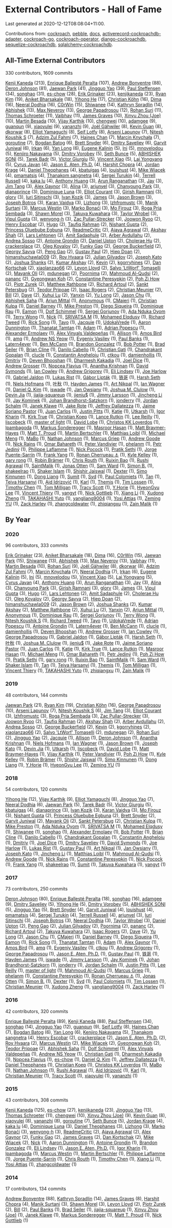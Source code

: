 # External Contributors - Hall of Fame

Last generated at 2020-12-12T08:08:04+11:00.

Contributions from: [cockroach](https://github.com/cockroachdb/cockroach), [pebble](https://github.com/cockroachdb/pebble), [docs](https://github.com/cockroachdb/docs), [activerecord-cockroachdb-adapter](https://github.com/cockroachdb/activerecord-cockroachdb-adapter), [cockroach-go](https://github.com/cockroachdb/cockroach-go), [cockroach-operator](https://github.com/cockroachdb/cockroach-operator), [django-cockroachdb](https://github.com/cockroachdb/django-cockroachdb), [sequelize-cockroachdb](https://github.com/cockroachdb/sequelize-cockroachdb), [sqlalchemy-cockroachdb](https://github.com/cockroachdb/sqlalchemy-cockroachdb).

## All-Time External Contributors

330 contributors, 1609 commits

[Kenji Kaneda](https://github.com/kkaneda) (213), [Enrique Ballesté Peralta](https://github.com/eballeste) (107), [Andrew Bonventre](https://github.com/andybons) (88), [Deron Johnson](https://github.com/deronjohnson) (81), [Jaewan Park](https://github.com/hueypark) (41), [Jingguo Yao](https://github.com/yaojingguo) (39), [Paul Steffensen](https://github.com/uptimeDBA) (34), [songhao](https://github.com/a6802739) (31), [es-chow](https://github.com/es-chow) (28), [Erik Grinaker](https://github.com/erikgrinaker) (23), [kenjikaneda](https://github.com/kenjikaneda) (23), [Ryan Kim](https://github.com/Ryanfsdf) (19), [Aniket Bharsakale](https://github.com/aniketrb-github) (18), [Yihong He](https://github.com/heyihong) (17), [Christian Köhn](https://github.com/ckoehn) (16), [Dima](https://github.com/dgabriel123) (16), [Neeral Dodhia](https://github.com/neeral) (16), [C0rWin](https://github.com/C0rWin) (15), [Shiwanee](https://github.com/Shiwanee) (14), [Kathryn Spradlin](https://github.com/embark) (14), [Abhishek](https://github.com/abhishek20123g) (13), [Max Neverov](https://github.com/mneverov) (13), [George Papadrosou](https://github.com/giorgosp) (12), [Rohan Suri](https://github.com/rohansuri) (11), [Thomas Schroeter](https://github.com/thschroeter) (11), [Vaibhav](https://github.com/vrongmeal) (11), [James Graves](https://github.com/jamesgraves) (10), [Xinyu Zhou (Joe)](https://github.com/joezxy) (10), [Martin Besada](https://github.com/mbesada) (10), [Vijay Karthik](https://github.com/mvijaykarthik) (10), [chengwei](https://github.com/thundercw) (10), [adamgee](https://github.com/adamgee) (9), [guanqun](https://github.com/guanqun) (9), [xiaoyulei](https://github.com/xiaoyulei) (9), [yananzhi](https://github.com/yananzhi) (9), [Joël Gähwiler](https://github.com/256dpi) (8), [Kevin Guan](https://github.com/Kevin-GuanJian) (8), [dkorwar](https://github.com/deeptikorwar) (8), [Elliot Yamaguchi](https://github.com/ey00) (8), [Seif Lotfy](https://github.com/seiflotfy) (8), [Arseni Lapunov](https://github.com/Gurio) (7), [Nitesh Koushik S](https://github.com/NiteshKoushik) (7), [Adzim Zul Fahmi](https://github.com/adzimzf) (7), [Haines Chan](https://github.com/hainesc) (7), [Marcin Knychała](https://github.com/mknycha) (7), [goroutine](https://github.com/ngaut) (7), [Bogdan Batog](https://github.com/bogdanbatog) (6), [Brett Snyder](https://github.com/bsnyder788) (6), [Dmitry Saveliev](https://github.com/dsaveliev) (6), [Garvit Juniwal](https://github.com/garvitjuniwal) (6), [Irkan](https://github.com/irkan-hadi) (6), [Yan Long](https://github.com/yznming) (6), [Eugene Kalinin](https://github.com/ekalinin) (5), [lni](https://github.com/lni) (5), [mnovelodou](https://github.com/mnovelodou) (5), [Kenjiro Nakayama](https://github.com/nak3) (5), [Dmitry Vorobev](https://github.com/pydima) (5), [Seth Bunce](https://github.com/sbunce) (5), [ABHISHEK SONI](https://github.com/soniabhishek) (5), [Tarek Badr](https://github.com/tarekbadrshalaan) (5), [Victor Giurgiu](https://github.com/vgiurgiu) (5), [Vincent Xiao](https://github.com/vxio) (5), [Lai Yongyang](https://github.com/yongyanglai) (5), [Cyrus Javan](https://github.com/CyrusJavan) (4), [Jason E. Aten, Ph.D.](https://github.com/glycerine) (4), [Harshit Chopra](https://github.com/hrsht) (4), [Jordan Krage](https://github.com/jmank88) (4), [Daniel Theophanes](https://github.com/kardianos) (4), [kbatuigas](https://github.com/kbatuigas) (4), [louishust](https://github.com/louishust) (4), [Mike Wiacek](https://github.com/mikewiacek) (4), [pmamatsis](https://github.com/pmamatsis) (4), [Thanakom sangnetra](https://github.com/prideloki) (4), [Sergei Turukin](https://github.com/rampage644) (4), [Terrell Russell](https://github.com/trel) (4), [kaka lu](https://github.com/veteranlu) (4), [Anthony Huang](https://github.com/Anthuang) (3), [Arun Ranganathan](https://github.com/Arun4rangan) (3), [Jay](https://github.com/JayStag) (3), [Jim Tang](https://github.com/Txiaozhe) (3), [Alex Gaynor](https://github.com/alex) (3), [Alina](https://github.com/alinadonisa) (3), [arjunyel](https://github.com/arjunyel) (3), [Chanyoung Park](https://github.com/chanyoung) (3), [dianaprince](https://github.com/dianaprince) (3), [Dominique Luna](https://github.com/domluna) (3), [Elliot Courant](https://github.com/elliotcourant) (3), [Girish Ramnani](https://github.com/girishramnani) (3), [glorv](https://github.com/glorv) (3), [Iuri Sitinschi](https://github.com/isitinschi) (3), [Ivan Kozik](https://github.com/ivan) (3), [James](https://github.com/james-sabel) (3), [Jason Brown](https://github.com/jasobrown) (3), [Joseph Botros](https://github.com/jrbotros) (3), [Karan Vaidya](https://github.com/kaavee315) (3), [Lizhong](https://github.com/lizhongz) (3), [lzhfromustc](https://github.com/lzhfromustc) (3), [Manik Surtani](https://github.com/maniksurtani) (3), [Marcus Westin](https://github.com/marcuswestin) (3), [Marko Bonaći](https://github.com/mbonaci) (3), [Mo Firouz](https://github.com/mofirouz) (3), [Roga Pria Sembada](https://github.com/rogaps) (3), [Shawn Morel](https://github.com/strangemonad) (3), [Takuya Kuwahara](https://github.com/taku-k) (3), [Taylor Wrobel](https://github.com/taywrobel) (3), [Vipul Gupta](https://github.com/vipulgupta2048) (3), [wenyong-h](https://github.com/wenyong-h) (3), [Zac Pullar-Strecker](https://github.com/zacps) (3), [Joowon Ryoo](https://github.com/HIPERCUBE) (2), [Henry Escobar](https://github.com/HenryEscobar) (2), [Hugo](https://github.com/HugoLiconV) (2), [Taufiq Rahman](https://github.com/Inconnu08) (2), [Nishant Gupta](https://github.com/Nishant9) (2), [ Princess Oluebube Egbuna](https://github.com/Princesso) (2), [ReadmeCritic](https://github.com/ReadmeCritic) (2), [Ajaya Agrawal](https://github.com/ajayaa) (2), [Akshay Shah](https://github.com/akshayjshah) (2), [Lars Lehtonen](https://github.com/alrs) (2), [Amit Sadaphule](https://github.com/amitsadaphule) (2), [Arber Avdullahu](https://github.com/arberiii) (2), [Andrea Sosso](https://github.com/asosso) (2), [Antoine Grondin](https://github.com/aybabtme) (2), [Daniel Upton](https://github.com/boxofrad) (2), [Cholerae Hu](https://github.com/choleraehyq) (2), [crackerplace](https://github.com/crackerplace) (2), [Oleg Kovalov](https://github.com/cristaloleg) (2), [Funky Gao](https://github.com/funkygao) (2), [George Buckerfield](https://github.com/georgebuckerfield) (2), [Georgy Savva](https://github.com/georgysavva) (2), [Peng Gao](https://github.com/ggaaooppeenngg) (2), [Gustav Paul](https://github.com/gpaul) (2), [Hiep Doan](https://github.com/hiepd) (2), [himanshuchawla009](https://github.com/himanshuchawla009) (2), [Roy Hvaara](https://github.com/hvaara) (2), [Julian Gilyadov](https://github.com/israelg99) (2), [Joseph Kato](https://github.com/jdkato) (2), [Joshua Shanks](https://github.com/jjshanks) (2), [Kumar Akshay](https://github.com/kakshay21) (2), [Kevin](https://github.com/kevinbarbour) (2), [kgorryhines](https://github.com/kgorryhines) (2), [Dan Kortschak](https://github.com/kortschak) (2), [xiaolanzao66](https://github.com/lanzao) (2), [Levon Lloyd](https://github.com/levonlloyd) (2), [Salvo 'LtWorf' Tomaselli](https://github.com/ltworf) (2), [Mayank Oli](https://github.com/mayank2k16) (2), [mdunegan](https://github.com/mdunegan) (2), [Poornima](https://github.com/mpoornima) (2), [Mahmoud Al-Qudsi](https://github.com/mqudsi) (2), [pananc](https://github.com/pananc) (2), [Gyeongwan Koh](https://github.com/phynalle) (2), [Constantine Peresypkin](https://github.com/pkit) (2), [Poh Zi How](https://github.com/pohzipohzi) (2), [Piotr Zurek](https://github.com/pzurek) (2), [Matthew Rathbone](https://github.com/rathboma) (2), [Richard Artoul](https://github.com/richardartoul) (2), [Sankt Petersbug](https://github.com/sankt-petersbug) (2), [Teodor Pripoae](https://github.com/teodor-pripoae) (2), [Isaac Rogers](https://github.com/therealplato) (2), [Christian Meunier](https://github.com/tlvenn) (2), [Bill](https://github.com/wathiede) (2), [Dave](https://github.com/xphoniex) (2), [Xuhui Lu](https://github.com/xuhui-lu) (2), [Yanxin](https://github.com/ymxdgyx) (2), [Yu Long](https://github.com/yuhit) (2), [Jason Chu](https://github.com/1lann) (1), [Abhishek Saha](https://github.com/AbhishekSaha) (1), [Arjun Mittal](https://github.com/ArjunM98) (1), [Anonymous](https://github.com/BurtonQin) (1), [CMajeri](https://github.com/CMajeri) (1), [Christian Kulpa](https://github.com/Cikey) (1), [Daniel Barney](https://github.com/DBarney) (1), [Mike Preston](https://github.com/Darkflib) (1), [Diego Siqueira](https://github.com/DiSiqueira) (1), [Dominique Rau](https://github.com/DomiR) (1), [Eamon](https://github.com/EamonZhang) (1), [Dolf Schimmel](https://github.com/Freeaqingme) (1), [Sergei Gorjunov](https://github.com/Gorjunov) (1), [Ada Nduka Oyom](https://github.com/Kolokodess) (1), [Terry Wong](https://github.com/KungFuLucky7) (1), [Nick](https://github.com/Linicks) (1), [SRIVATSA M](https://github.com/M-srivatsa) (1), [Mohamed Elqdusy](https://github.com/MohamedElqdusy) (1), [Richard Tweed](https://github.com/RichardoC) (1), [Rick Song](https://github.com/RickCSong) (1), [Tayo](https://github.com/Tayo-00) (1), [Jacquie](https://github.com/Tubetti) (1), [UdokaVrede](https://github.com/UdokaVrede) (1), [Aaron Dunnington](https://github.com/aarondunnington) (1), [Thanatat Tamtan](https://github.com/acoshift) (1), [Adam](https://github.com/adamyaoqinglin) (1), [Adrian Popescu](https://github.com/adpopescu) (1), [Alexander Ermolaev](https://github.com/aermolaev) (1), [Àlex Vinyals Valdepeñas](https://github.com/alevinval) (1), [Allison](https://github.com/allisongisinger) (1), [Amos Bird](https://github.com/amosbird) (1), [amq](https://github.com/amq) (1), [Andrew NS Yeow](https://github.com/ansyeow) (1), [Evgeniy Vasilev](https://github.com/aquilax) (1), [Paul Banks](https://github.com/banks) (1), [Latern4ever](https://github.com/benlatern) (1), [Ben McCann](https://github.com/benmccann) (1), [Brandon Gonzalez](https://github.com/bg451) (1), [Bob Potter](https://github.com/bpot) (1), [Brad Seiler](https://github.com/bradseiler) (1), [Brian Cline](https://github.com/briancline) (1), [Danilo Cabello](https://github.com/cabello) (1), [Christian Gati](https://github.com/cgati) (1), [Chandrakant Gopalan](https://github.com/cgopalan) (1), [clucle](https://github.com/clucle) (1), [Constantin Angheloiu](https://github.com/cmnstmntmn) (1), [ctkou](https://github.com/ctkou) (1), [damienhollis](https://github.com/damienhollis) (1), [Dmitriy](https://github.com/dchenk) (1), [Deven Bhooshan](https://github.com/devenbhooshan) (1), [Dharmesh Kakadia](https://github.com/dharmeshkakadia) (1), [Joel Dice](https://github.com/dicej) (1), [Andrew Grosser](https://github.com/dioptre) (1), [Nopcea Flavius](https://github.com/domnulnopcea) (1), [Anantha Krishnan](https://github.com/droidnoob) (1), [David Symonds](https://github.com/dsymonds) (1), [Ian Cowley](https://github.com/dufcrule) (1), [Andrew Grigorev](https://github.com/ei-grad) (1), [Eli Lindsey](https://github.com/elindsey) (1), [Joe Harlow](https://github.com/f5io) (1), [Gabriel Jaldon](https://github.com/gjaldon) (1), [Lukas Rist](https://github.com/glaslos) (1), [Gábor Lipták](https://github.com/gliptak) (1), [铁哥](https://github.com/guotie) (1), [Harsh Seth](https://github.com/haseth) (1), [Niels Hofmans](https://github.com/hazcod) (1), [叶秋](https://github.com/heidawei) (1), [Hayden James](https://github.com/hjames9) (1), [Art Nikpal](https://github.com/hyphop) (1), [Ian Wagner](https://github.com/ianthetechie) (1), [Daniel Q. Kim](https://github.com/il9ue) (1), [iswade](https://github.com/iswade) (1), [Jan Owsiany](https://github.com/janowsiany) (1), [Joshua M. Clulow](https://github.com/jclulow) (1), [Devin Jia](https://github.com/jiadexin) (1), [jiajia-squareup](https://github.com/jiajia-squareup) (1), [jieniu$](https://github.com/jienius) (1), [Jimmy Larsson](https://github.com/jimlar) (1), [Jincheng Li](https://github.com/jinchengJL) (1), [Jay Kominek](https://github.com/jkominek) (1), [Johan Brandhorst-Satzkorn](https://github.com/johanbrandhorst) (1), [jonderry](https://github.com/jonderry) (1), [Jordan Schalm](https://github.com/jordanschalm) (1), [Janek Klawe](https://github.com/jqmp) (1), [Jake Rote](https://github.com/jrote1) (1), [Jeffrey Dallatezza](https://github.com/jsdt) (1), [Jaime Soriano Pastor](https://github.com/jsoriano) (1), [Juan Carlos](https://github.com/juanjcsr) (1), [Justin Pitts](https://github.com/justinpitts) (1), [Katie](https://github.com/katieraby) (1), [Utkarsh](https://github.com/khalibartan) (1), [Igor Kharin](https://github.com/kharin) (1), [Kirk True](https://github.com/kirktrue) (1), [Christian Koep](https://github.com/koep) (1), [Lance Rutkin](https://github.com/lancerutkin) (1), [Lee Reilly](https://github.com/leereilly) (1), [liscobeck](https://github.com/liscobeck) (1), [master of light](https://github.com/llvim) (1), [David Lobe](https://github.com/lopezator) (1), [Christos KK Loverdos](https://github.com/loverdos) (1), [lpambagoda](https://github.com/lpambagoda) (1), [Markus Sonderegger](https://github.com/mars9) (1), [Masroor Hasan](https://github.com/masroorhasan) (1), [Matt Braymer-Hayes](https://github.com/mattayes) (1), [Matt T. Proud](https://github.com/matttproud) (1), [Martin Bertschler](https://github.com/mbertschler) (1), [Matthias Loibl](https://github.com/metalmatze) (1), [Michael Meng](https://github.com/michaelmeng998) (1), [MaBo](https://github.com/mtMabo) (1), [Nathan Johnson](https://github.com/nathanejohnson) (1), [Marcus Griep](https://github.com/neoeinstein) (1), [Andrew Goode](https://github.com/nexdrew) (1), [Nick Rains](https://github.com/notreal) (1), [Omar Bahareth](https://github.com/obahareth) (1), [Peter Vandivier](https://github.com/petervandivier) (1), [phelanm](https://github.com/phelanm) (1), [Petr Jediný](https://github.com/pjediny) (1), [Philippe Laflamme](https://github.com/plaflamme) (1), [Nick Pocock](https://github.com/pocockn) (1), [Pratik Sethi](https://github.com/pratikSethi) (1), [Jorge Puente-Sarrín](https://github.com/puentesarrin) (1), [Frank Yang](https://github.com/puilp0502) (1), [Ronan Cherrueau ⚓](https://github.com/rcherrueau) (1), [Kyle Kelley](https://github.com/rgbkrk) (1), [gary rong](https://github.com/rjl493456442) (1), [Robin Brämer](https://github.com/robinbraemer) (1), [Chris Routh](https://github.com/routhcr) (1), [Ruixin Bao](https://github.com/ruixin-bao) (1), [Rushi Agrawal](https://github.com/rushiagr) (1), [SaintMalik](https://github.com/saintmalik) (1), [Jonas Otten](https://github.com/sauercrowd) (1), [Sam Ward](https://github.com/sbward) (1), [Simon B.](https://github.com/sesam) (1), [shakeelrao](https://github.com/shakeelrao) (1), [Shaker Islam](https://github.com/shaqq) (1), [Shishir Jaiswal](https://github.com/shishirlearnz) (1), [Dexter](https://github.com/skynode) (1), [Simo Kinnunen](https://github.com/sorccu) (1), [Dong Liang](https://github.com/stevenliang16) (1), [Sumit](https://github.com/sum12) (1), [Syd](https://github.com/sydnever) (1), [Paul Colomiets](https://github.com/tailhook) (1), [Tan](https://github.com/tancredosouza) (1), [Teiva Harsanyi](https://github.com/teivah) (1), [Aid Idrizović](https://github.com/the872) (1), [Karl](https://github.com/theangryangel) (1), [Themis](https://github.com/themistoklik) (1), [Tim Lossen](https://github.com/tlossen) (1), [Timothy Chen](https://github.com/tnachen) (1), [Tom Milligan](https://github.com/tommilligan) (1), [Tracy Scott](https://github.com/tracyscott) (1), [Y.Horie](https://github.com/u5surf) (1), [HyeonGyu Lee](https://github.com/vazrupe) (1), [Vincent Thiery](https://github.com/vthiery) (1), [yangyt](https://github.com/williamyangyt) (1), [Nick Gottlieb](https://github.com/worldsoup) (1), [Xiang Li](https://github.com/xiang90) (1), [Xudong Zheng](https://github.com/xudongzheng) (1), [TAKAHASHI Yuto](https://github.com/y-taka-23) (1), [yangliang9004](https://github.com/yangliang9004) (1), [Yosi Attias](https://github.com/yosiat) (1), [Zeming YU](https://github.com/yuzeming) (1), [Zack Harley](https://github.com/zackharley) (1), [zhangcoldwater](https://github.com/zhangcoldwater) (1), [zhiqiangxu](https://github.com/zhiqiangxu) (1), [Zain Malik](https://github.com/zmalik) (1)

## By Year
### 2020

96 contributors, 333 commits

[Erik Grinaker](https://github.com/erikgrinaker) (23), [Aniket Bharsakale](https://github.com/aniketrb-github) (18), [Dima](https://github.com/dgabriel123) (16), [C0rWin](https://github.com/C0rWin) (15), [Jaewan Park](https://github.com/hueypark) (15), [Shiwanee](https://github.com/Shiwanee) (13), [Abhishek](https://github.com/abhishek20123g) (13), [Max Neverov](https://github.com/mneverov) (13), [Vaibhav](https://github.com/vrongmeal) (11), [Martin Besada](https://github.com/mbesada) (10), [Rohan Suri](https://github.com/rohansuri) (9), [Joël Gähwiler](https://github.com/256dpi) (8), [dkorwar](https://github.com/deeptikorwar) (8), [Adzim Zul Fahmi](https://github.com/adzimzf) (7), [Marcin Knychała](https://github.com/mknycha) (7), [Neeral Dodhia](https://github.com/neeral) (7), [Irkan](https://github.com/irkan-hadi) (6), [Eugene Kalinin](https://github.com/ekalinin) (5), [lni](https://github.com/lni) (5), [mnovelodou](https://github.com/mnovelodou) (5), [Vincent Xiao](https://github.com/vxio) (5), [Lai Yongyang](https://github.com/yongyanglai) (5), [Cyrus Javan](https://github.com/CyrusJavan) (4), [Anthony Huang](https://github.com/Anthuang) (3), [Arun Ranganathan](https://github.com/Arun4rangan) (3), [Jay](https://github.com/JayStag) (3), [Alina](https://github.com/alinadonisa) (3), [Chanyoung Park](https://github.com/chanyoung) (3), [Girish Ramnani](https://github.com/girishramnani) (3), [glorv](https://github.com/glorv) (3), [James](https://github.com/james-sabel) (3), [Vipul Gupta](https://github.com/vipulgupta2048) (3), [Hugo](https://github.com/HugoLiconV) (2), [Lars Lehtonen](https://github.com/alrs) (2), [Amit Sadaphule](https://github.com/amitsadaphule) (2), [Cholerae Hu](https://github.com/choleraehyq) (2), [Oleg Kovalov](https://github.com/cristaloleg) (2), [Georgy Savva](https://github.com/georgysavva) (2), [Hiep Doan](https://github.com/hiepd) (2), [himanshuchawla009](https://github.com/himanshuchawla009) (2), [Jason Brown](https://github.com/jasobrown) (2), [Joshua Shanks](https://github.com/jjshanks) (2), [Kumar Akshay](https://github.com/kakshay21) (2), [Matthew Rathbone](https://github.com/rathboma) (2), [Xuhui Lu](https://github.com/xuhui-lu) (2), [Yanxin](https://github.com/ymxdgyx) (2), [Arjun Mittal](https://github.com/ArjunM98) (1), [Anonymous](https://github.com/BurtonQin) (1), [Dominique Rau](https://github.com/DomiR) (1), [Sergei Gorjunov](https://github.com/Gorjunov) (1), [Terry Wong](https://github.com/KungFuLucky7) (1), [Nitesh Koushik S](https://github.com/NiteshKoushik) (1), [Richard Tweed](https://github.com/RichardoC) (1), [Tayo](https://github.com/Tayo-00) (1), [UdokaVrede](https://github.com/UdokaVrede) (1), [Adrian Popescu](https://github.com/adpopescu) (1), [Antoine Grondin](https://github.com/aybabtme) (1), [Latern4ever](https://github.com/benlatern) (1), [Ben McCann](https://github.com/benmccann) (1), [clucle](https://github.com/clucle) (1), [damienhollis](https://github.com/damienhollis) (1), [Deven Bhooshan](https://github.com/devenbhooshan) (1), [Andrew Grosser](https://github.com/dioptre) (1), [Ian Cowley](https://github.com/dufcrule) (1), [George Papadrosou](https://github.com/giorgosp) (1), [Gabriel Jaldon](https://github.com/gjaldon) (1), [Gábor Lipták](https://github.com/gliptak) (1), [Harsh Seth](https://github.com/haseth) (1), [叶秋](https://github.com/heidawei) (1), [Joshua M. Clulow](https://github.com/jclulow) (1), [jieniu$](https://github.com/jienius) (1), [Jake Rote](https://github.com/jrote1) (1), [Jaime Soriano Pastor](https://github.com/jsoriano) (1), [Juan Carlos](https://github.com/juanjcsr) (1), [Katie](https://github.com/katieraby) (1), [Kirk True](https://github.com/kirktrue) (1), [Lance Rutkin](https://github.com/lancerutkin) (1), [Masroor Hasan](https://github.com/masroorhasan) (1), [Michael Meng](https://github.com/michaelmeng998) (1), [Omar Bahareth](https://github.com/obahareth) (1), [Petr Jediný](https://github.com/pjediny) (1), [Poh Zi How](https://github.com/pohzipohzi) (1), [Pratik Sethi](https://github.com/pratikSethi) (1), [gary rong](https://github.com/rjl493456442) (1), [Ruixin Bao](https://github.com/ruixin-bao) (1), [SaintMalik](https://github.com/saintmalik) (1), [Sam Ward](https://github.com/sbward) (1), [Shaker Islam](https://github.com/shaqq) (1), [Tan](https://github.com/tancredosouza) (1), [Teiva Harsanyi](https://github.com/teivah) (1), [Themis](https://github.com/themistoklik) (1), [Tom Milligan](https://github.com/tommilligan) (1), [Vincent Thiery](https://github.com/vthiery) (1), [TAKAHASHI Yuto](https://github.com/y-taka-23) (1), [zhiqiangxu](https://github.com/zhiqiangxu) (1), [Zain Malik](https://github.com/zmalik) (1)

### 2019

48 contributors, 144 commits

[Jaewan Park](https://github.com/hueypark) (21), [Ryan Kim](https://github.com/Ryanfsdf) (19), [Christian Köhn](https://github.com/ckoehn) (16), [George Papadrosou](https://github.com/giorgosp) (10), [Arseni Lapunov](https://github.com/Gurio) (7), [Nitesh Koushik S](https://github.com/NiteshKoushik) (6), [Jim Tang](https://github.com/Txiaozhe) (3), [Elliot Courant](https://github.com/elliotcourant) (3), [lzhfromustc](https://github.com/lzhfromustc) (3), [Roga Pria Sembada](https://github.com/rogaps) (3), [Zac Pullar-Strecker](https://github.com/zacps) (3), [Joowon Ryoo](https://github.com/HIPERCUBE) (2), [Taufiq Rahman](https://github.com/Inconnu08) (2), [Akshay Shah](https://github.com/akshayjshah) (2), [Arber Avdullahu](https://github.com/arberiii) (2), [Andrea Sosso](https://github.com/asosso) (2), [George Buckerfield](https://github.com/georgebuckerfield) (2), [Kevin](https://github.com/kevinbarbour) (2), [kgorryhines](https://github.com/kgorryhines) (2), [xiaolanzao66](https://github.com/lanzao) (2), [Salvo 'LtWorf' Tomaselli](https://github.com/ltworf) (2), [mdunegan](https://github.com/mdunegan) (2), [Rohan Suri](https://github.com/rohansuri) (2), [Jingguo Yao](https://github.com/yaojingguo) (2), [Jacquie](https://github.com/Tubetti) (1), [Allison](https://github.com/allisongisinger) (1), [Deron Johnson](https://github.com/deronjohnson) (1), [Anantha Krishnan](https://github.com/droidnoob) (1), [Niels Hofmans](https://github.com/hazcod) (1), [Ian Wagner](https://github.com/ianthetechie) (1), [Jason Brown](https://github.com/jasobrown) (1), [Joseph Kato](https://github.com/jdkato) (1), [Devin Jia](https://github.com/jiadexin) (1), [Utkarsh](https://github.com/khalibartan) (1), [liscobeck](https://github.com/liscobeck) (1), [David Lobe](https://github.com/lopezator) (1), [Matt Braymer-Hayes](https://github.com/mattayes) (1), [Vijay Karthik](https://github.com/mvijaykarthik) (1), [Peter Vandivier](https://github.com/petervandivier) (1), [Poh Zi How](https://github.com/pohzipohzi) (1), [Kyle Kelley](https://github.com/rgbkrk) (1), [Robin Brämer](https://github.com/robinbraemer) (1), [Shishir Jaiswal](https://github.com/shishirlearnz) (1), [Simo Kinnunen](https://github.com/sorccu) (1), [Dong Liang](https://github.com/stevenliang16) (1), [Y.Horie](https://github.com/u5surf) (1), [HyeonGyu Lee](https://github.com/vazrupe) (1), [Zeming YU](https://github.com/yuzeming) (1)

### 2018

54 contributors, 120 commits

[Yihong He](https://github.com/heyihong) (12), [Vijay Karthik](https://github.com/mvijaykarthik) (9), [Elliot Yamaguchi](https://github.com/ey00) (8), [Jingguo Yao](https://github.com/yaojingguo) (7), [Neeral Dodhia](https://github.com/neeral) (6), [Jaewan Park](https://github.com/hueypark) (5), [Tarek Badr](https://github.com/tarekbadrshalaan) (5), [Victor Giurgiu](https://github.com/vgiurgiu) (5), [kbatuigas](https://github.com/kbatuigas) (4), [dianaprince](https://github.com/dianaprince) (3), [Ivan Kozik](https://github.com/ivan) (3), [Karan Vaidya](https://github.com/kaavee315) (3), [Mo Firouz](https://github.com/mofirouz) (3), [Nishant Gupta](https://github.com/Nishant9) (2), [ Princess Oluebube Egbuna](https://github.com/Princesso) (2), [Brett Snyder](https://github.com/bsnyder788) (2), [Garvit Juniwal](https://github.com/garvitjuniwal) (2), [Mayank Oli](https://github.com/mayank2k16) (2), [Sankt Petersbug](https://github.com/sankt-petersbug) (2), [Christian Kulpa](https://github.com/Cikey) (1), [Mike Preston](https://github.com/Darkflib) (1), [Ada Nduka Oyom](https://github.com/Kolokodess) (1), [SRIVATSA M](https://github.com/M-srivatsa) (1), [Mohamed Elqdusy](https://github.com/MohamedElqdusy) (1), [Shiwanee](https://github.com/Shiwanee) (1), [songhao](https://github.com/a6802739) (1), [Alexander Ermolaev](https://github.com/aermolaev) (1), [Bob Potter](https://github.com/bpot) (1), [Brian Cline](https://github.com/briancline) (1), [Danilo Cabello](https://github.com/cabello) (1), [Chandrakant Gopalan](https://github.com/cgopalan) (1), [Constantin Angheloiu](https://github.com/cmnstmntmn) (1), [Dmitriy](https://github.com/dchenk) (1), [Joel Dice](https://github.com/dicej) (1), [Dmitry Saveliev](https://github.com/dsaveliev) (1), [David Symonds](https://github.com/dsymonds) (1), [Joe Harlow](https://github.com/f5io) (1), [Lukas Rist](https://github.com/glaslos) (1), [Gustav Paul](https://github.com/gpaul) (1), [Art Nikpal](https://github.com/hyphop) (1), [Jan Owsiany](https://github.com/janowsiany) (1), [Joseph Kato](https://github.com/jdkato) (1), [Jincheng Li](https://github.com/jinchengJL) (1), [Matthias Loibl](https://github.com/metalmatze) (1), [Mahmoud Al-Qudsi](https://github.com/mqudsi) (1), [Andrew Goode](https://github.com/nexdrew) (1), [Nick Rains](https://github.com/notreal) (1), [Constantine Peresypkin](https://github.com/pkit) (1), [Nick Pocock](https://github.com/pocockn) (1), [Frank Yang](https://github.com/puilp0502) (1), [shakeelrao](https://github.com/shakeelrao) (1), [Sumit](https://github.com/sum12) (1), [Takuya Kuwahara](https://github.com/taku-k) (1), [yangyt](https://github.com/williamyangyt) (1)

### 2017

73 contributors, 250 commits

[Deron Johnson](https://github.com/deronjohnson) (80), [Enrique Ballesté Peralta](https://github.com/eballeste) (18), [songhao](https://github.com/a6802739) (16), [adamgee](https://github.com/adamgee) (9), [Dmitry Saveliev](https://github.com/dsaveliev) (5), [Yihong He](https://github.com/heyihong) (5), [Dmitry Vorobev](https://github.com/pydima) (5), [ABHISHEK SONI](https://github.com/soniabhishek) (5), [Jingguo Yao](https://github.com/yaojingguo) (5), [Brett Snyder](https://github.com/bsnyder788) (4), [Garvit Juniwal](https://github.com/garvitjuniwal) (4), [louishust](https://github.com/louishust) (4), [pmamatsis](https://github.com/pmamatsis) (4), [Sergei Turukin](https://github.com/rampage644) (4), [Terrell Russell](https://github.com/trel) (4), [arjunyel](https://github.com/arjunyel) (3), [Iuri Sitinschi](https://github.com/isitinschi) (3), [Joseph Botros](https://github.com/jrbotros) (3), [Neeral Dodhia](https://github.com/neeral) (3), [Taylor Wrobel](https://github.com/taywrobel) (3), [Daniel Upton](https://github.com/boxofrad) (2), [Peng Gao](https://github.com/ggaaooppeenngg) (2), [Julian Gilyadov](https://github.com/israelg99) (2), [Poornima](https://github.com/mpoornima) (2), [pananc](https://github.com/pananc) (2), [Richard Artoul](https://github.com/richardartoul) (2), [Takuya Kuwahara](https://github.com/taku-k) (2), [Isaac Rogers](https://github.com/therealplato) (2), [Dave](https://github.com/xphoniex) (2), [Yu Long](https://github.com/yuhit) (2), [Jason Chu](https://github.com/1lann) (1), [CMajeri](https://github.com/CMajeri) (1), [Daniel Barney](https://github.com/DBarney) (1), [Diego Siqueira](https://github.com/DiSiqueira) (1), [Eamon](https://github.com/EamonZhang) (1), [Rick Song](https://github.com/RickCSong) (1), [Thanatat Tamtan](https://github.com/acoshift) (1), [Adam](https://github.com/adamyaoqinglin) (1), [Alex Gaynor](https://github.com/alex) (1), [Amos Bird](https://github.com/amosbird) (1), [amq](https://github.com/amq) (1), [Evgeniy Vasilev](https://github.com/aquilax) (1), [ctkou](https://github.com/ctkou) (1), [Andrew Grigorev](https://github.com/ei-grad) (1), [George Papadrosou](https://github.com/giorgosp) (1), [Jason E. Aten, Ph.D.](https://github.com/glycerine) (1), [Gustav Paul](https://github.com/gpaul) (1), [铁哥](https://github.com/guotie) (1), [Hayden James](https://github.com/hjames9) (1), [iswade](https://github.com/iswade) (1), [Jimmy Larsson](https://github.com/jimlar) (1), [Jay Kominek](https://github.com/jkominek) (1), [Johan Brandhorst-Satzkorn](https://github.com/johanbrandhorst) (1), [jonderry](https://github.com/jonderry) (1), [Jordan Schalm](https://github.com/jordanschalm) (1), [Justin Pitts](https://github.com/justinpitts) (1), [Lee Reilly](https://github.com/leereilly) (1), [master of light](https://github.com/llvim) (1), [Mahmoud Al-Qudsi](https://github.com/mqudsi) (1), [Marcus Griep](https://github.com/neoeinstein) (1), [phelanm](https://github.com/phelanm) (1), [Constantine Peresypkin](https://github.com/pkit) (1), [Ronan Cherrueau ⚓](https://github.com/rcherrueau) (1), [Jonas Otten](https://github.com/sauercrowd) (1), [Simon B.](https://github.com/sesam) (1), [Dexter](https://github.com/skynode) (1), [Syd](https://github.com/sydnever) (1), [Paul Colomiets](https://github.com/tailhook) (1), [Tim Lossen](https://github.com/tlossen) (1), [Christian Meunier](https://github.com/tlvenn) (1), [Xudong Zheng](https://github.com/xudongzheng) (1), [yangliang9004](https://github.com/yangliang9004) (1), [Zack Harley](https://github.com/zackharley) (1)

### 2016

42 contributors, 320 commits

[Enrique Ballesté Peralta](https://github.com/eballeste) (89), [Kenji Kaneda](https://github.com/kkaneda) (88), [Paul Steffensen](https://github.com/uptimeDBA) (34), [songhao](https://github.com/a6802739) (14), [Jingguo Yao](https://github.com/yaojingguo) (12), [guanqun](https://github.com/guanqun) (9), [Seif Lotfy](https://github.com/seiflotfy) (8), [Haines Chan](https://github.com/hainesc) (7), [Bogdan Batog](https://github.com/bogdanbatog) (6), [Yan Long](https://github.com/yznming) (6), [Kenjiro Nakayama](https://github.com/nak3) (5), [Thanakom sangnetra](https://github.com/prideloki) (4), [Henry Escobar](https://github.com/HenryEscobar) (2), [crackerplace](https://github.com/crackerplace) (2), [Jason E. Aten, Ph.D.](https://github.com/glycerine) (2), [Roy Hvaara](https://github.com/hvaara) (2), [Marcus Westin](https://github.com/marcuswestin) (2), [Mike Wiacek](https://github.com/mikewiacek) (2), [Gyeongwan Koh](https://github.com/phynalle) (2), [Teodor Pripoae](https://github.com/teodor-pripoae) (2), [Abhishek Saha](https://github.com/AbhishekSaha) (1), [Dolf Schimmel](https://github.com/Freeaqingme) (1), [Àlex Vinyals Valdepeñas](https://github.com/alevinval) (1), [Andrew NS Yeow](https://github.com/ansyeow) (1), [Christian Gati](https://github.com/cgati) (1), [Dharmesh Kakadia](https://github.com/dharmeshkakadia) (1), [Nopcea Flavius](https://github.com/domnulnopcea) (1), [es-chow](https://github.com/es-chow) (1), [Daniel Q. Kim](https://github.com/il9ue) (1), [Jeffrey Dallatezza](https://github.com/jsdt) (1), [Daniel Theophanes](https://github.com/kardianos) (1), [Christian Koep](https://github.com/koep) (1), [Christos KK Loverdos](https://github.com/loverdos) (1), [MaBo](https://github.com/mtMabo) (1), [Nathan Johnson](https://github.com/nathanejohnson) (1), [Rushi Agrawal](https://github.com/rushiagr) (1), [Aid Idrizović](https://github.com/the872) (1), [Karl](https://github.com/theangryangel) (1), [Christian Meunier](https://github.com/tlvenn) (1), [Tracy Scott](https://github.com/tracyscott) (1), [xiaoyulei](https://github.com/xiaoyulei) (1), [yananzhi](https://github.com/yananzhi) (1)

### 2015

43 contributors, 308 commits

[Kenji Kaneda](https://github.com/kkaneda) (125), [es-chow](https://github.com/es-chow) (27), [kenjikaneda](https://github.com/kenjikaneda) (23), [Jingguo Yao](https://github.com/yaojingguo) (13), [Thomas Schroeter](https://github.com/thschroeter) (11), [chengwei](https://github.com/thundercw) (10), [Xinyu Zhou (Joe)](https://github.com/joezxy) (9), [Kevin Guan](https://github.com/Kevin-GuanJian) (8), [xiaoyulei](https://github.com/xiaoyulei) (8), [yananzhi](https://github.com/yananzhi) (8), [goroutine](https://github.com/ngaut) (7), [Seth Bunce](https://github.com/sbunce) (5), [Jordan Krage](https://github.com/jmank88) (4), [kaka lu](https://github.com/veteranlu) (4), [Dominique Luna](https://github.com/domluna) (3), [Daniel Theophanes](https://github.com/kardianos) (3), [Lizhong](https://github.com/lizhongz) (3), [Marko Bonaći](https://github.com/mbonaci) (3), [wenyong-h](https://github.com/wenyong-h) (3), [ReadmeCritic](https://github.com/ReadmeCritic) (2), [Ajaya Agrawal](https://github.com/ajayaa) (2), [Alex Gaynor](https://github.com/alex) (2), [Funky Gao](https://github.com/funkygao) (2), [James Graves](https://github.com/jamesgraves) (2), [Dan Kortschak](https://github.com/kortschak) (2), [Mike Wiacek](https://github.com/mikewiacek) (2), [Nick](https://github.com/Linicks) (1), [Aaron Dunnington](https://github.com/aarondunnington) (1), [Antoine Grondin](https://github.com/aybabtme) (1), [Brandon Gonzalez](https://github.com/bg451) (1), [Eli Lindsey](https://github.com/elindsey) (1), [Jason E. Aten, Ph.D.](https://github.com/glycerine) (1), [Igor Kharin](https://github.com/kharin) (1), [lpambagoda](https://github.com/lpambagoda) (1), [Marcus Westin](https://github.com/marcuswestin) (1), [Martin Bertschler](https://github.com/mbertschler) (1), [Philippe Laflamme](https://github.com/plaflamme) (1), [Jorge Puente-Sarrín](https://github.com/puentesarrin) (1), [Chris Routh](https://github.com/routhcr) (1), [Timothy Chen](https://github.com/tnachen) (1), [Xiang Li](https://github.com/xiang90) (1), [Yosi Attias](https://github.com/yosiat) (1), [zhangcoldwater](https://github.com/zhangcoldwater) (1)

### 2014

17 contributors, 134 commits

[Andrew Bonventre](https://github.com/andybons) (88), [Kathryn Spradlin](https://github.com/embark) (14), [James Graves](https://github.com/jamesgraves) (8), [Harshit Chopra](https://github.com/hrsht) (4), [Manik Surtani](https://github.com/maniksurtani) (3), [Shawn Morel](https://github.com/strangemonad) (3), [Levon Lloyd](https://github.com/levonlloyd) (2), [Piotr Zurek](https://github.com/pzurek) (2), [Bill](https://github.com/wathiede) (2), [Paul Banks](https://github.com/banks) (1), [Brad Seiler](https://github.com/bradseiler) (1), [jiajia-squareup](https://github.com/jiajia-squareup) (1), [Xinyu Zhou (Joe)](https://github.com/joezxy) (1), [Janek Klawe](https://github.com/jqmp) (1), [Markus Sonderegger](https://github.com/mars9) (1), [Matt T. Proud](https://github.com/matttproud) (1), [Nick Gottlieb](https://github.com/worldsoup) (1)

